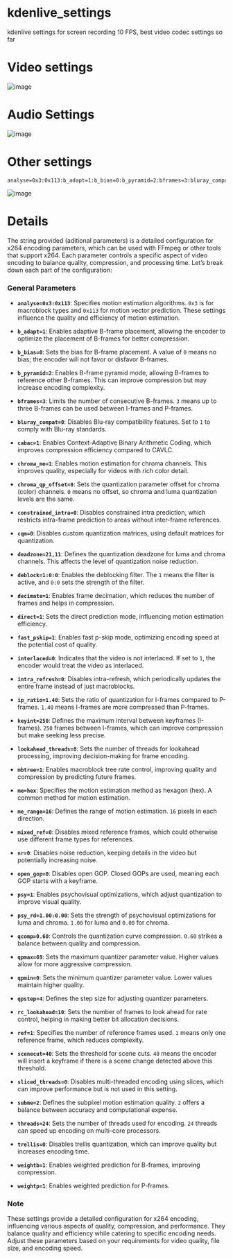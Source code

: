 # kdenlive_settings
kdenlive settings for screen recording 10 FPS, best video codec settings so far

# Video settings 

![image](https://github.com/user-attachments/assets/20dc7648-223d-44ae-8683-638dd38d4e58)

# Audio Settings

![image](https://github.com/user-attachments/assets/068d58c8-aa7a-40ba-9237-6de23768e3e5) 

# Other settings 

```
analyse=0x3:0x113:b_adapt=1:b_bias=0:b_pyramid=2:bframes=3:bluray_compat=0:cabac=1:chroma_me=1:chroma_qp_offset=0:constrained_intra=0:cqm=0:deadzone=21,11:deblock=1:0:0:decimate=1:direct=1:fast_pskip=1:interlaced=0:intra_refresh=0:ip_ratio=1.40:keyint=250:lookahead_threads=8:mbtree=1:me=hex:me_range=16:mixed_ref=0:nr=0:open_gop=0:psy=1:psy_rd=1.00:0.00:qcomp=0.60:qpmax=69:qpmin=0:qpstep=4:rc_lookahead=10:ref=1:scenecut=40:sliced_threads=0:subme=2:threads=24:trellis=0:weightb=1:weightp=1
```

![image](https://github.com/user-attachments/assets/3a477177-1440-406d-a2d1-d7d782b1711d)

# Details 
The string provided (aditional parameters) is a detailed configuration for x264 encoding parameters, which can be used with FFmpeg or other tools that support x264. Each parameter controls a specific aspect of video encoding to balance quality, compression, and processing time. Let’s break down each part of the configuration:

### **General Parameters**

- **`analyse=0x3:0x113`**: Specifies motion estimation algorithms. `0x3` is for macroblock types and `0x113` for motion vector prediction. These settings influence the quality and efficiency of motion estimation.

- **`b_adapt=1`**: Enables adaptive B-frame placement, allowing the encoder to optimize the placement of B-frames for better compression.

- **`b_bias=0`**: Sets the bias for B-frame placement. A value of `0` means no bias; the encoder will not favor or disfavor B-frames.

- **`b_pyramid=2`**: Enables B-frame pyramid mode, allowing B-frames to reference other B-frames. This can improve compression but may increase encoding complexity.

- **`bframes=3`**: Limits the number of consecutive B-frames. `3` means up to three B-frames can be used between I-frames and P-frames.

- **`bluray_compat=0`**: Disables Blu-ray compatibility features. Set to `1` to comply with Blu-ray standards.

- **`cabac=1`**: Enables Context-Adaptive Binary Arithmetic Coding, which improves compression efficiency compared to CAVLC.

- **`chroma_me=1`**: Enables motion estimation for chroma channels. This improves quality, especially for videos with rich color detail.

- **`chroma_qp_offset=0`**: Sets the quantization parameter offset for chroma (color) channels. `0` means no offset, so chroma and luma quantization levels are the same.

- **`constrained_intra=0`**: Disables constrained intra prediction, which restricts intra-frame prediction to areas without inter-frame references.

- **`cqm=0`**: Disables custom quantization matrices, using default matrices for quantization.

- **`deadzone=21,11`**: Defines the quantization deadzone for luma and chroma channels. This affects the level of quantization noise reduction.

- **`deblock=1:0:0`**: Enables the deblocking filter. The `1` means the filter is active, and `0:0` sets the strength of the filter.

- **`decimate=1`**: Enables frame decimation, which reduces the number of frames and helps in compression.

- **`direct=1`**: Sets the direct prediction mode, influencing motion estimation efficiency.

- **`fast_pskip=1`**: Enables fast p-skip mode, optimizing encoding speed at the potential cost of quality.

- **`interlaced=0`**: Indicates that the video is not interlaced. If set to `1`, the encoder would treat the video as interlaced.

- **`intra_refresh=0`**: Disables intra-refresh, which periodically updates the entire frame instead of just macroblocks.

- **`ip_ratio=1.40`**: Sets the ratio of quantization for I-frames compared to P-frames. `1.40` means I-frames are more compressed than P-frames.

- **`keyint=250`**: Defines the maximum interval between keyframes (I-frames). `250` frames between I-frames, which can improve compression but make seeking less precise.

- **`lookahead_threads=8`**: Sets the number of threads for lookahead processing, improving decision-making for frame encoding.

- **`mbtree=1`**: Enables macroblock tree rate control, improving quality and compression by predicting future frames.

- **`me=hex`**: Specifies the motion estimation method as hexagon (hex). A common method for motion estimation.

- **`me_range=16`**: Defines the range of motion estimation. `16` pixels in each direction.

- **`mixed_ref=0`**: Disables mixed reference frames, which could otherwise use different frame types for references.

- **`nr=0`**: Disables noise reduction, keeping details in the video but potentially increasing noise.

- **`open_gop=0`**: Disables open GOP. Closed GOPs are used, meaning each GOP starts with a keyframe.

- **`psy=1`**: Enables psychovisual optimizations, which adjust quantization to improve visual quality.

- **`psy_rd=1.00:0.00`**: Sets the strength of psychovisual optimizations for luma and chroma. `1.00` for luma and `0.00` for chroma.

- **`qcomp=0.60`**: Controls the quantization curve compression. `0.60` strikes a balance between quality and compression.

- **`qpmax=69`**: Sets the maximum quantizer parameter value. Higher values allow for more aggressive compression.

- **`qpmin=0`**: Sets the minimum quantizer parameter value. Lower values maintain higher quality.

- **`qpstep=4`**: Defines the step size for adjusting quantizer parameters.

- **`rc_lookahead=10`**: Sets the number of frames to look ahead for rate control, helping in making better bit allocation decisions.

- **`ref=1`**: Specifies the number of reference frames used. `1` means only one reference frame, which reduces complexity.

- **`scenecut=40`**: Sets the threshold for scene cuts. `40` means the encoder will insert a keyframe if there is a scene change detected above this threshold.

- **`sliced_threads=0`**: Disables multi-threaded encoding using slices, which can improve performance but is not used in this setting.

- **`subme=2`**: Defines the subpixel motion estimation quality. `2` offers a balance between accuracy and computational expense.

- **`threads=24`**: Sets the number of threads used for encoding. `24` threads can speed up encoding on multi-core processors.

- **`trellis=0`**: Disables trellis quantization, which can improve quality but increases encoding time.

- **`weightb=1`**: Enables weighted prediction for B-frames, improving compression.

- **`weightp=1`**: Enables weighted prediction for P-frames.

### Note

These settings provide a detailed configuration for x264 encoding, influencing various aspects of quality, compression, and performance. They balance quality and efficiency while catering to specific encoding needs. Adjust these parameters based on your requirements for video quality, file size, and encoding speed.
